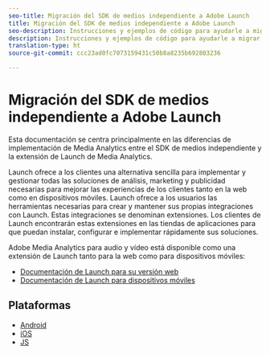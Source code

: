 ```yaml
---
seo-title: Migración del SDK de medios independiente a Adobe Launch
title: Migración del SDK de medios independiente a Adobe Launch
seo-description: Instrucciones y ejemplos de código para ayudarle a migrar del SDK de medios a Launch.
description: Instrucciones y ejemplos de código para ayudarle a migrar del SDK de medios a Launch.
translation-type: ht
source-git-commit: ccc23ad0fc7073159431c50b8a8235b692803236

---
```



# Migración del SDK de medios independiente a Adobe Launch

Esta documentación se centra principalmente en las diferencias de implementación de Media Analytics entre el SDK de medios independiente y la extensión de Launch de Media Analytics.

Launch ofrece a los clientes una alternativa sencilla para implementar y gestionar todas las soluciones de análisis,
marketing y publicidad necesarias para mejorar las experiencias de los clientes
tanto en la web como en dispositivos móviles. Launch ofrece a los usuarios las herramientas necesarias para crear y mantener sus propias integraciones con Launch. Estas integraciones se denominan extensiones.
Los clientes de Launch encontrarán estas extensiones en las tiendas de aplicaciones
para que puedan instalar, configurar e implementar rápidamente sus soluciones.

Adobe Media Analytics para audio y vídeo está disponible como una extensión de Launch tanto para la web como para dispositivos móviles:

* [Documentación de Launch para su versión web](https://docs.adobe.com/content/help/es-ES/launch/using/extensions-ref/adobe-extension/media-analytics-extension/overview.html)
* [Documentación de Launch para dispositivos móviles](https://aep-sdks.gitbook.io/docs/using-mobile-extensions/adobe-media-analytics)

## Plataformas

* [Android](/help/sdk-implement/sdk-to-launch/sdk-to-launch-migration-platforms/sdk-to-launch-migration-android.md)
* [iOS](/help/sdk-implement/sdk-to-launch/sdk-to-launch-migration-platforms/sdk-to-launch-migration-ios.md)
* [JS](/help/sdk-implement/sdk-to-launch/sdk-to-launch-migration-platforms/sdk-to-launch-migration-js.md)

